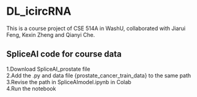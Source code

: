 # DL_icircRNA
This is a course project of CSE 514A in WashU, collaborated with Jiarui Feng, Kexin Zheng and Qianyi Che.

## SpliceAI code for course data<br>
1.Download SpliceAI_prostate file<br>
2.Add the .py and data file {prostate_cancer_train_data} to the same path<br>
3.Revise the path in SpliceAImodel.ipynb in Colab<br>
4.Run the notebook<br>
